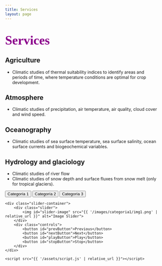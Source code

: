 ```yaml
---
title: Services
layout: page
---
```

<H1 align="left"><span style="font-family:Times New Roman;font-size:150%;color:darkmagenta"><b>Services</b></span> </H1>

<h2>Agriculture</h2>
<ul class="Agriculture">
	<li>Climatic studies of thermal suitability indices to identify areas and periods of time, where temperature conditions are optimal for crop development.</li>	
</ul>

<h2>Atmosphere</h2>
<ul class="Atmosphere">
	<li>Climatic studies of precipitation, air temperature, air quality, cloud cover and wind speed.</li>	
</ul>

<h2>Oceanography</h2>
<ul class="Oceanography">
	<li>Climatic studies of sea surface temperature, sea surface salinity, ocean surface currents and biogeochemical variables.</li>
</ul>  

<h2>Hydrology and glaciology</h2>
<ul class="Hydrology">
	<li>Climatic studies of river flow</li>
	<li>Climatic studies of snow depth and surface fluxes from snow melt (only for tropical glaciers).</li>
</ul>

<div class="category-container">
        <button class="category-button" data-category="categoria1">Categoría 1</button>
        <button class="category-button" data-category="categoria2">Categoría 2</button>
        <button class="category-button" data-category="categoria3">Categoría 3</button>
    </div>

    <div class="slider-container">
        <div class="slider">
            <img id="slider-image" src="{{ '/images/categoria1/img1.png' | relative_url }}" alt="Image Slider">
        </div>
        <div class="controls">
            <button id="prevButton">Previous</button>
            <button id="nextButton">Next</button>
            <button id="playButton">Play</button>
            <button id="stopButton">Stop</button>
        </div>
    </div>

    <script src="{{ '/assets/script.js' | relative_url }}"></script>

